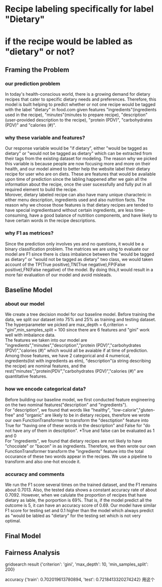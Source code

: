 # Recipe labeling specifically for label "Dietary" 
# if the recipe would be labled as "dietary" or not?


## Framing the Problem
### our prediction problem
In today's health-conscious world, there is a growing demand for dietary recipes that cater to specific dietary needs and preferences. Therefore, this model is built helping to predict whether or not one recipe would be tagged with the label "dietary" in food.com given features "ingredients"(ingredients used in the recipe), "minutes"(minutes to prepare recipe), "description"(user-provided description to the recipe), "protein (PDV)", "carbohydrates (PDV)" and "calories (#)".
<br />
### why these variable and features?
Our response variable would be "if dietary", either "would be tagged as dietary" or "would not be tagged as dietary" which can be extracted from their tags from the existing dataset for modeling. The reason why we picked this variable is because people are now focusing more and more on their health, and our model aimed to better help the website label their dietary recipe for user who are on diets. These are features that would be available upon time of prediction since the labling happened after we gain all the information about the recipe, once the user sucessfully and fully put in all required element to build the recipe. 
<br />
Morover, dietary labeled recipe can also have many unique characteric in either menu description, ingredients used and also nutrition facts. The reason why we choose those features is that dietary recipes are tended to have special ingredientsand without certain ingredients, are less time-consuming, have a good balance of nutrition components, and have likely to have certain words in the recipe descriptions. 
<br />
### why F1 as metrices?
Since the prediction only involves yes and no questions, it would be a binary classification problem. The matrices we are using to evaluate our model are F1 since there is class imbalance between the "would be tagged as dietary" or "would not be tagged as dietary" two class, we would taken account of the TP(True positive),TN(True negative),FP(False positive),FN(False negative) of the model. By doing this,it would result in a more fair evaluation of our model and avoid misleads.
<br />
## Baseline Model
### about our model
We create a tree decision model for our baseline model. Before training the data, we split our dataset into 75% and 25% as training and testing dataset. The hyperparameter we picked are max_depth = 6,criterion = "gini",min_samples_split = 100 since there are 6 features and "gini" work well with imbalance data.
<br />
The features we taken into our model are "ingredients","minutes","description","protein (PDV)","carbohydrates (PDV)","calories (#)" which would all be avaiable if at time of prediction. Among those features, we have 2 categorical and 4 numerical, ingredients(list with ingredients as elm), "description"(a string describing the recipe) are nominal features, and the rest("minutes","protein(PDV","carbohydrates (PDV)","calories (#)" are quantitative features.
<br />
### how we encode categorical data?
Before building our baseline model, we first conducted feature engineering on the two nominal features("description" and "ingredients"). 
<br />
For "description", we found that words like "healthy", "low-calorie","gluten-free" and "organic" are likely to be in dietary recipes, therefore we wrote our own FunctionTransformer to transform the "desctiption" feature into True for "having one of these words in the description" and False for "do not have any of them in desctiption". *True and false can be evaluated as 1 and 0
<br />
For "ingredients", we found that dietary recipes are not likely to have "chocolate" or "bacon" in as ingredients. Therefore, we then wrote our own FunctionTransformer transform the "ingredients" feature into the total occurance of these two words appear in the recipes. We use a pipeline to transform and also one-hot encode it.
<br />
### accuracy and comments
We run the F1 score several times on the trained dataset, and the F1 remains about 0.7013. Also, the tested data shows a constant accuracy rate of about 0.7092. However, when we calulate the proportion of recipes that have dietary as lable, the porportion is 69%. That is, if the model predict all the outcome is 5, it can have an accuracy score of 0.69. Our model have similar F1 score for testing set and 0.1 higher than the model which always predict as "would be labled as "dietary" for the testing set which is not very optimal.
<br />

## Final Model

## Fairness Analysis

gridsearch result {'criterion': 'gini', 'max_depth': 10, 'min_samples_split': 200}

accuracy {'train': 0.702019613780894, 'test': 0.7218413320274242} 用这个
